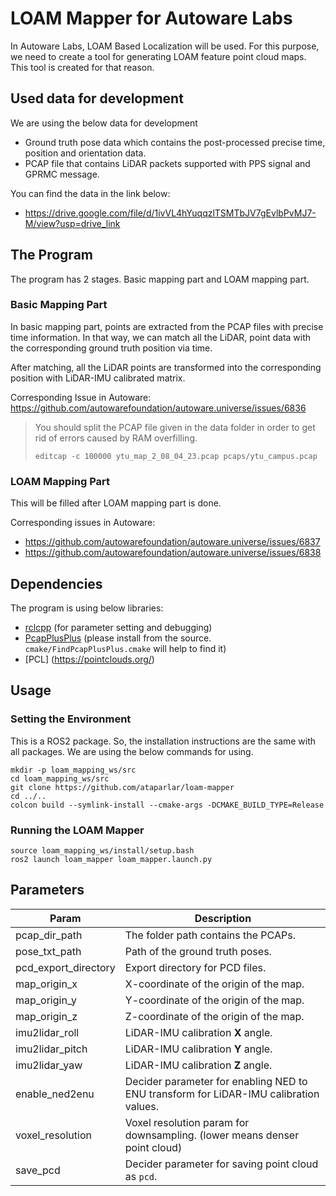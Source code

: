 # LOAM Mapper for Autoware Labs

In Autoware Labs, LOAM Based Localization will be used. For this purpose, we need to create a tool
for generating LOAM feature point cloud maps. This tool is created for that reason.

## Used data for development
We are using the below data for development 
- Ground truth pose data which contains the post-processed precise time, position and orientation data.
- PCAP file that contains LiDAR packets supported with PPS signal and GPRMC message.

You can find the data in the link below:
- https://drive.google.com/file/d/1ivVL4hYuqqzlTSMTbJV7gEvlbPvMJ7-M/view?usp=drive_link

## The Program
The program has 2 stages. Basic mapping part and LOAM mapping part. 

### Basic Mapping Part
In basic mapping part, points are  extracted from the PCAP files with precise time information. 
In that way, we can match all the LiDAR, point data with the corresponding ground truth
position via time. 

After matching, all the LiDAR points are transformed into the corresponding position with LiDAR-IMU
calibrated matrix.

Corresponding Issue in Autoware: https://github.com/autowarefoundation/autoware.universe/issues/6836

> You should split the PCAP file given in the data folder in order to get rid of errors caused by RAM overfilling.
> ```commandline
> editcap -c 100000 ytu_map_2_08_04_23.pcap pcaps/ytu_campus.pcap
> ```

### LOAM Mapping Part
This will be filled after LOAM mapping part is done.

Corresponding issues in Autoware:
- https://github.com/autowarefoundation/autoware.universe/issues/6837
- https://github.com/autowarefoundation/autoware.universe/issues/6838

## Dependencies
The program is using below libraries:
- [rclcpp](https://docs.ros.org/en/humble/Installation.html) (for parameter setting and debugging)
- [PcapPlusPlus](https://pcapplusplus.github.io/docs/install) (please install from the source. `cmake/FindPcapPlusPlus.cmake` will help to find it)
- [PCL] (https://pointclouds.org/) 

## Usage
### Setting the Environment
This is a ROS2 package. So, the installation instructions are the same with all packages. We are 
using the below commands for using.
```commandline
mkdir -p loam_mapping_ws/src
cd loam_mapping_ws/src
git clone https://github.com/ataparlar/loam-mapper
cd ../..
colcon build --symlink-install --cmake-args -DCMAKE_BUILD_TYPE=Release
```

### Running the LOAM Mapper
 ```commandline
 source loam_mapping_ws/install/setup.bash
 ros2 launch loam_mapper loam_mapper.launch.py
 ```

## Parameters

| Param                | Description                                                                           |
|----------------------|---------------------------------------------------------------------------------------|
| pcap_dir_path        | The folder path contains the PCAPs.                                                   |
| pose_txt_path        | Path of the ground truth poses.                                                       |
| pcd_export_directory | Export directory for PCD files.                                                       |
| map_origin_x         | X-coordinate of the origin of the map.                                                |
| map_origin_y         | Y-coordinate of the origin of the map.                                                |
| map_origin_z         | Z-coordinate of the origin of the map.                                                |
| imu2lidar_roll       | LiDAR-IMU calibration **X** angle.                                                    |
| imu2lidar_pitch      | LiDAR-IMU calibration **Y** angle.                                                    |
| imu2lidar_yaw        | LiDAR-IMU calibration **Z** angle.                                                    |
| enable_ned2enu       | Decider parameter for enabling NED to ENU transform for LiDAR-IMU calibration values. |
| voxel_resolution     | Voxel resolution param for downsampling. (lower means denser point cloud)             |
| save_pcd             | Decider parameter for saving point cloud as `pcd`.                                    |


